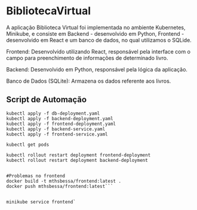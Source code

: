 # BibliotecaVirtual

A aplicação Biblioteca Virtual foi implementada no ambiente Kubernetes, Minikube, e consiste em Backend - desenvolvido em Python, Frontend - desenvolvido em React e um banco de dados, no qual utilizamos o SQLide. 

Frontend: Desenvolvido utilizando React, responsável pela interface com o campo para preenchimento de informações de determinado livro.

Backend: Desenvolvido em Python, responsável pela lógica da aplicação. 

Banco de Dados (SQLite): Armazena os dados referente aos livros. 

## Script de Automação

```kubectl apply -f sqlite-pvc.yaml
kubectl apply -f db-deployment.yaml
kubectl apply -f backend-deployment.yaml
kubectl apply -f frontend-deployment.yaml
kubectl apply -f backend-service.yaml
kubectl apply -f frontend-service.yaml

kubectl get pods

kubectl rollout restart deployment frontend-deployment
kubectl rollout restart deployment backend-deployment


#Problemas no frontend
docker build -t mthsbessa/frontend:latest .
docker push mthsbessa/frontend:latest```


minikube service frontend`
